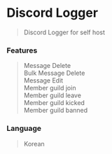 # Discord Logger  
  
> Discord Logger for self host
  
  
### Features
  
> Message Delete  
> Bulk Message Delete  
> Message Edit  
> Member guild join  
> Member guild leave  
> Member guild kicked  
> Member guild banned  
  
  
### Language
  
> Korean